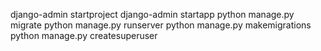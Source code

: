 django-admin startproject
django-admin startapp
python manage.py migrate
python manage.py runserver
python manage.py makemigrations
python manage.py createsuperuser

